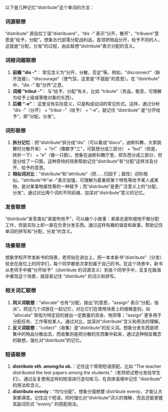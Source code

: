 以下是几种记忆“distribute”这个单词的方法：

### 词源联想
“distribute” 源自拉丁语“distribuere”，“dis -” 表示“分开，散开”，“tribuere”意思是“给予，分配”。想象古代部落分配战利品，首领把物品分开，给予不同的人，这就是“分配，分发”的过程，由此联想“distribute”表示分配的含义。 

### 词根词缀联想
1. **前缀 “dis -”**： 常见含义为“分开，分散，否定”等。例如，“disconnect”（断开连接），“discourage”（使气馁，这里是“不鼓励”的意思）。在 “distribute” 中，“dis -” 取“分开”之意。
2. **词根 “tribut -”**： 与“给予，分配”有关，比如 “tribute”（贡品，敬意，可理解为给予上级或尊敬对象的东西）。 
3. **后缀 “-e”**： 这里没有实际意义，只是构成动词的常见形式。这样，通过分析 “dis -”（分开） + “tribut -”（给予） + “-e”，就记住 “distribute” 是“分开给予”，即“分配，分发”。

### 词形联想
1. **拆分记忆**：把“distribute”拆分成“dis”（可以看成“disco”，迪斯科舞，大家跳舞时分散开来）  + “tri”（像数字“三”，可联想分成三部分） + “but”（但是，转折一下） + “e”（像一只鹅）。想象在迪斯科舞厅里，把东西分成三部分，但是分给了一只鹅，这种奇特的场景帮助记住“distribute”有“分配”这样涉及分开、给予的意思。
2. **相似词对比**：“distribute”和“attribute”（把……归因于；属性）词形相似。“attribute”中“at -”表示加强，可理解为着重把某个特性等给予某人或某物，是对某事物属性等的一种赋予；而“distribute”是更广泛意义上的“分配，分发”。通过对比两个词的不同前缀，加深对“distribute”意义的记忆。

### 发音联想
“distribute”发音类似“弟是吹他不”，可以编个小故事：弟弟总是吹嘘他不做分配工作，但是实际上却一直在负责分发东西。通过这样有趣的谐音和故事，帮助记住单词的拼写和“分配，分发”的含义。

### 场景联想
想象学校开学发新书的场景，老师站在讲台上，把一本本新书“distribute”（分发）给坐在座位上的同学们，每个同学都依次拿到属于自己的书。在这个场景中，新书从老师手中被“分开给予”（distribute 的词源含义）到各个同学手中，反复在脑海中重现这个场景，就容易记住 “distribute” 的词义和拼写。 

### 相关词汇联想
1. **同义词联想**：“allocate” 也有“分配，拨出”的意思，“assign” 表示“分配，指派”。把这几个词放在一起记忆，对比它们在使用场景上的细微差别，如 “allocate” 常指为特定目的拨出一定数量的资金、物资等；“assign” 更多用于分配任务、工作等给某人。通过对比，加深对“distribute”含义和用法的理解。
2. **反义词联想**：“collect”（收集）是“distribute”的反义词。想象分发东西是把集中的物品分散出去，而收集则是把分散的东西集中起来，通过这种相反概念的联想，强化对“distribute”的记忆。 

### 短语联想
1. **distribute sth. among/to sb.**：记住这个常用短语搭配，比如 “The teacher distributed the test papers among the students.”（老师把试卷分发给学生们）。通过反复使用这样的短语进行造句练习，在具体语境中记住 “distribute” 的用法和含义。
2. **distribute evenly**：“均匀分配”。想象分蛋糕要 distribute evenly，才能让大家都满意。记住这个短语，同时强化对“distribute”词义的理解，而且还能掌握其副词形式 “evenly” 的搭配用法。 